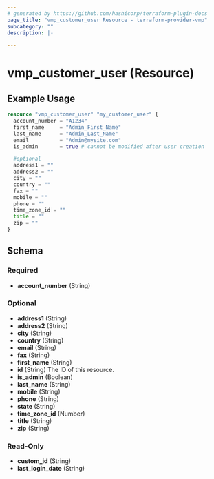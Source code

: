 ```yaml
---
# generated by https://github.com/hashicorp/terraform-plugin-docs
page_title: "vmp_customer_user Resource - terraform-provider-vmp"
subcategory: ""
description: |-
  
---
```


# vmp_customer_user (Resource)



## Example Usage

```terraform
resource "vmp_customer_user" "my_customer_user" {
  account_number = "A1234"
  first_name     = "Admin_First_Name"
  last_name      = "Admin_Last_Name"
  email          = "Admin@mysite.com"
  is_admin       = true # cannot be modified after user creation

  #optional
  address1 = ""
  address2 = ""
  city = ""
  country = ""
  fax = ""
  mobile = ""
  phone = ""
  time_zone_id = ""
  title = ""
  zip = ""
}
```

<!-- schema generated by tfplugindocs -->
## Schema

### Required

- **account_number** (String)

### Optional

- **address1** (String)
- **address2** (String)
- **city** (String)
- **country** (String)
- **email** (String)
- **fax** (String)
- **first_name** (String)
- **id** (String) The ID of this resource.
- **is_admin** (Boolean)
- **last_name** (String)
- **mobile** (String)
- **phone** (String)
- **state** (String)
- **time_zone_id** (Number)
- **title** (String)
- **zip** (String)

### Read-Only

- **custom_id** (String)
- **last_login_date** (String)


